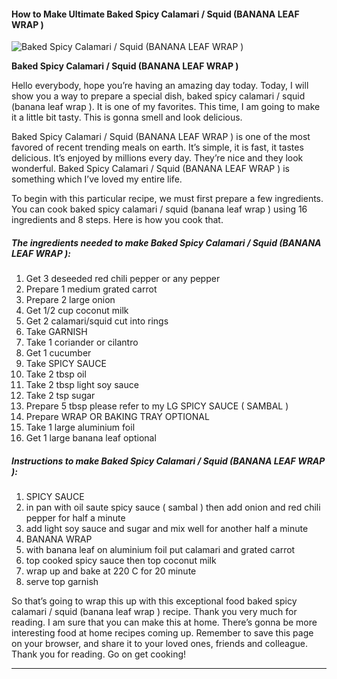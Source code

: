             

#### How to Make Ultimate Baked Spicy Calamari / Squid (BANANA LEAF WRAP )

![Baked Spicy Calamari / Squid  (BANANA LEAF WRAP )](https://img-global.cpcdn.com/recipes/6080635064025088/751x532cq70/baked-spicy-calamari-squid-banana-leaf-wrap-recipe-main-photo.jpg)

**Baked Spicy Calamari / Squid (BANANA LEAF WRAP )**

Hello everybody, hope you’re having an amazing day today. Today, I will show you a way to prepare a special dish, baked spicy calamari / squid (banana leaf wrap ). It is one of my favorites. This time, I am going to make it a little bit tasty. This is gonna smell and look delicious.

Baked Spicy Calamari / Squid (BANANA LEAF WRAP ) is one of the most favored of recent trending meals on earth. It’s simple, it is fast, it tastes delicious. It’s enjoyed by millions every day. They’re nice and they look wonderful. Baked Spicy Calamari / Squid (BANANA LEAF WRAP ) is something which I’ve loved my entire life.

To begin with this particular recipe, we must first prepare a few ingredients. You can cook baked spicy calamari / squid (banana leaf wrap ) using 16 ingredients and 8 steps. Here is how you cook that.

##### The ingredients needed to make Baked Spicy Calamari / Squid (BANANA LEAF WRAP ):

1.  Get 3 deseeded red chili pepper or any pepper
2.  Prepare 1 medium grated carrot
3.  Prepare 2 large onion
4.  Get 1/2 cup coconut milk
5.  Get 2 calamari/squid cut into rings
6.  Take GARNISH
7.  Take 1 coriander or cilantro
8.  Get 1 cucumber
9.  Take SPICY SAUCE
10.  Take 2 tbsp oil
11.  Take 2 tbsp light soy sauce
12.  Take 2 tsp sugar
13.  Prepare 5 tbsp please refer to my LG SPICY SAUCE ( SAMBAL )
14.  Prepare WRAP OR BAKING TRAY OPTIONAL
15.  Take 1 large aluminium foil
16.  Get 1 large banana leaf optional

##### Instructions to make Baked Spicy Calamari / Squid (BANANA LEAF WRAP ):

1.  SPICY SAUCE
2.  in pan with oil saute spicy sauce ( sambal ) then add onion and red chili pepper for half a minute
3.  add light soy sauce and sugar and mix well for another half a minute
4.  BANANA WRAP
5.  with banana leaf on aluminium foil put calamari and grated carrot
6.  top cooked spicy sauce then top coconut milk
7.  wrap up and bake at 220 C for 20 minute
8.  serve top garnish

So that’s going to wrap this up with this exceptional food baked spicy calamari / squid (banana leaf wrap ) recipe. Thank you very much for reading. I am sure that you can make this at home. There’s gonna be more interesting food at home recipes coming up. Remember to save this page on your browser, and share it to your loved ones, friends and colleague. Thank you for reading. Go on get cooking!

* * *